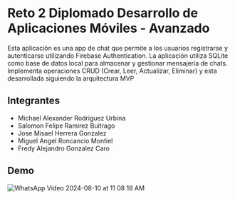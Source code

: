 # Reto 2 Diplomado Desarrollo de Aplicaciones Móviles - Avanzado

Esta aplicación es una app de chat que permite a los usuarios registrarse y autenticarse utilizando Firebase Authentication. 
La aplicación utiliza SQLite como base de datos local para almacenar y gestionar mensajería de chats. Implementa operaciones CRUD (Crear, Leer, Actualizar, Eliminar)
y esta desarrollada siguiendo la arquitectura MVP

## Integrantes
- Michael Alexander Rodriguez Urbina
- Salomon Felipe Ramirez Buitrago
- Jose Misael Herrera Gonzalez
- Miguel Angel Roncancio Montiel
- Fredy Alejandro Gonzalez Caro

## Demo
![WhatsApp Video 2024-08-10 at 11 08 18 AM](https://github.com/user-attachments/assets/2c15e4dd-5df1-47e8-a6a4-c5b988781665)

